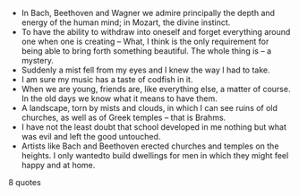 - In Bach, Beethoven and Wagner we admire principally the depth and energy of the human mind; in Mozart, the divine instinct.
 - To have the ability to withdraw into oneself and forget everything around one when one is creating – What, I think is the only requirement for being able to bring forth something beautiful. The whole thing is – a mystery.
 - Suddenly a mist fell from my eyes and I knew the way I had to take.
 - I am sure my music has a taste of codfish in it.
 - When we are young, friends are, like everything else, a matter of course. In the old days we know what it means to have them.
 - A landscape, torn by mists and clouds, in which I can see ruins of old churches, as well as of Greek temples – that is Brahms.
 - I have not the least doubt that school developed in me nothing but what was evil and left the good untouched.
 - Artists like Bach and Beethoven erected churches and temples on the heights. I only wantedto build dwellings for men in which they might feel happy and at home.

8 quotes